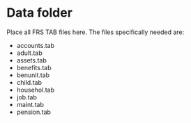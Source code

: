 # Data folder

Place all FRS TAB files here. The files specifically needed are:

- accounts.tab
- adult.tab
- assets.tab
- benefits.tab
- benunit.tab
- child.tab
- househol.tab
- job.tab
- maint.tab
- pension.tab